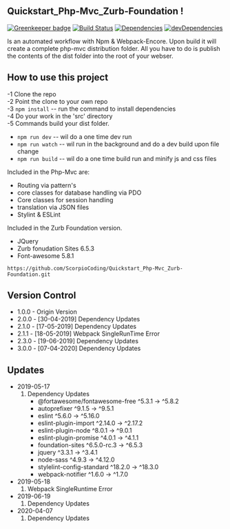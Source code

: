 ## Quickstart_Php-Mvc_Zurb-Foundation !

[![Greenkeeper badge][greenkeeper-image]][greenkeeper-url] [![Build Status][travis-image]][travis-url] [![Dependencies][dep-image]][dep-url] [![devDependencies][devdep-image]][devdep-url]

Is an automated workflow with Npm & Webpack-Encore. Upon build it will create a complete php-mvc distribution folder. All you have to do is publish the contents of the dist folder into the root of your webser.

## How to use this project

-1 Clone the repo  
-2 Point the clone to your own repo  
-3 `npm install` -- run the command to install dependencies  
-4 Do your work in the 'src' directory  
-5 Commands build your dist folder.

- `npm run dev` -- wil do a one time dev run
- `npm run watch` -- wil run in the background and do a dev build upon file change
- `npm run build` -- wil do a one time build run and minify js and css files

Included in the Php-Mvc are:

- Routing via pattern's
- core classes for database handling via PDO
- Core classes for session handling
- translation via JSON files
- Stylint & ESLint

Included in the Zurb Foundation version.

- JQuery
- Zurb fonudation Sites 6.5.3
- Font-awesome 5.8.1

`https://github.com/ScorpioCoding/Quickstart_Php-Mvc_Zurb-Foundation.git`

[greenkeeper-url]: https://greenkeeper.io/
[greenkeeper-image]: https://badges.greenkeeper.io/scQuickstart/Quickstart_Php-Mvc_Zurb-Foundation.svg?style=flat-square
[travis-url]: https://travis-ci.org/ScorpioCoding/Quickstart_Php-Mvc_Zurb-Foundation
[travis-image]: https://travis-ci.org/ScorpioCoding/Quickstart_Php-Mvc_Zurb-Foundation.svg?branch=master
[dep-url]: https://david-dm.org/ScorpioCoding/Quickstart_Php-Mvc_Zurb-Foundation
[dep-image]: https://david-dm.org/ScorpioCoding/Quickstart_Php-Mvc_Zurb-Foundation/status.svg?style=flat
[devdep-url]: https://david-dm.org/ScorpioCoding/Quickstart_Php-Mvc_Zurb-Foundation?type=dev
[devdep-image]: https://david-dm.org/ScorpioCoding/Quickstart_Php-Mvc_Zurb-Foundation/dev-status.svg?style=flat

## Version Control

- 1.0.0 - Origin Version
- 2.0.0 - [30-04-2019] Dependency Updates
- 2.1.0 - [17-05-2019] Dependency Updates
- 2.1.1 - [18-05-2019] Webpack SingleRunTime Error
- 2.3.0 - [19-06-2019] Dependency Updates
- 3.0.0 - [07-04-2020] Dependency Updates

## Updates

- 2019-05-17
  1. Dependency Updates
     - @fortawesome/fontawesome-free ^5.3.1 → ^5.8.2
     - autoprefixer ^9.1.5 → ^9.5.1
     - eslint ^5.6.0 → ^5.16.0
     - eslint-plugin-import ^2.14.0 → ^2.17.2
     - eslint-plugin-node ^8.0.1 → ^9.0.1
     - eslint-plugin-promise ^4.0.1 → ^4.1.1
     - foundation-sites ^6.5.0-rc.3 → ^6.5.3
     - jquery ^3.3.1 → ^3.4.1
     - node-sass ^4.9.3 → ^4.12.0
     - stylelint-config-standard ^18.2.0 → ^18.3.0
     - webpack-notifier ^1.6.0 → ^1.7.0
- 2019-05-18
  1.  Webpack SingleRuntime Error
- 2019-06-19
  1. Dependency Updates
- 2020-04-07
  1. Dependency Updates